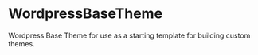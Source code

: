 # WordpressBaseTheme
Wordpress Base Theme for use as a starting template for building custom themes.
